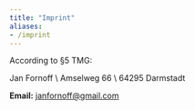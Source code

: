 ```yaml
---
title: "Imprint"
aliases:
- /imprint
---
```


According to §5 TMG:

Jan Fornoff \\
Amselweg 66 \\
64295 Darmstadt

**Email:** <janfornoff@gmail.com>
